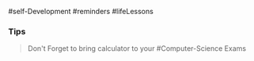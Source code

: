 #self-Development #reminders #lifeLessons 

### Tips

>Don't Forget to bring calculator to your #Computer-Science Exams

